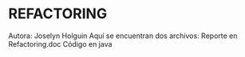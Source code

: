 # REFACTORING
Autora: Joselyn Holguin 
Aquí se encuentran dos archivos:
Reporte en Refactoring.doc
Código en java

